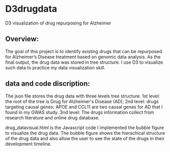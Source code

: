 # D3drugdata
D3 visualization of drug repurposing for Alzheimer

## Overview:

The goal of this project is to identify existing drugs that can be repurposed for Alzheimer’s Disease treatment based on 
genomic data analysis. As the final output, the drug data was stored in tree structure. I use D3 to visualize such data to
practice my data visualization skill.

## data and code discription:

The json file stores the drug data with three levels tree structure. 
1st level: the root of the tree is Drug for Alzheimer's Disease (AD);
2nd level: drugs targeting causal genes; APOE and CCL11 are two causal genes for AD that I found in my GWAS study.
3nd level: The drugs information collect from research literature and online drug database.

drug_datavisual.html is the Javascript code I implemented the bubble figure to visualize the drug data. 
The bubble figure shows the hierachical structure of the drug data and also allow the user to see the state of the drugs in 
their development timeline.
